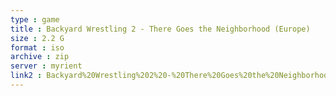 ```yaml
---
type : game
title : Backyard Wrestling 2 - There Goes the Neighborhood (Europe)
size : 2.2 G
format : iso
archive : zip
server : myrient
link2 : Backyard%20Wrestling%202%20-%20There%20Goes%20the%20Neighborhood%20%28Europe%29
---
```

